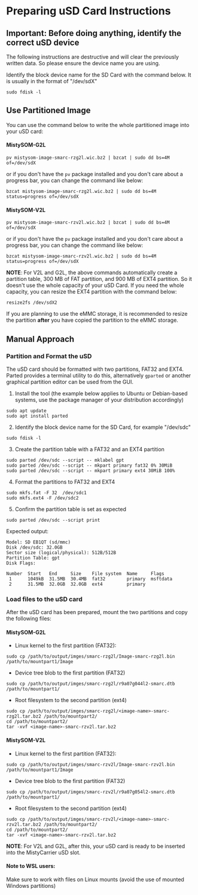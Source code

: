 # Preparing uSD Card Instructions

## Important: Before doing anything, identify the correct uSD device

The following instructions are destructive and will clear the previously written data. So please ensure the device name you are using.

Identify the block device name for the SD Card with the command below. It is usually in the format of "/dev/sdX"
```
sudo fdisk -l
```

## Use Partitioned Image

You can use the command below to write the whole partitioned image into your uSD card:
#### MistySOM-G2L

```
pv mistysom-image-smarc-rzg2l.wic.bz2 | bzcat | sudo dd bs=4M of=/dev/sdX
```
or if you don't have the `pv` package installed and you don't care about a progress bar, you can change the command like below:
```
bzcat mistysom-image-smarc-rzg2l.wic.bz2 | sudo dd bs=4M status=progress of=/dev/sdX
```
#### MistySOM-V2L

```
pv mistysom-image-smarc-rzv2l.wic.bz2 | bzcat | sudo dd bs=4M of=/dev/sdX
```
or if you don't have the `pv` package installed and you don't care about a progress bar, you can change the command like below:
```
bzcat mistysom-image-smarc-rzv2l.wic.bz2 | sudo dd bs=4M status=progress of=/dev/sdX
```

**NOTE**: For V2L and G2L, the above commands automatically create a partition table, 300 MB of FAT partition, and 900 MB of EXT4 partition. So it doesn't use the whole capacity of your uSD Card. If you need the whole capacity, you can resize the EXT4 partition with the command below:
```
resize2fs /dev/sdX2
```

If you are planning to use the eMMC storage, it is recommended to resize the partition **after** you have copied the partition to the eMMC storage.

## Manual Approach

### Partition and Format the uSD
The uSD card should be formatted with two partitions, FAT32 and EXT4. Parted provides a terminal utility to do this, alternatively `gparted` or another graphical partition editor can be used from the GUI.

1. Install the tool (the example below applies to Ubuntu or Debian-based systems, use the package manager of your distribution accordingly)
```
sudo apt update
sudo apt install parted
```
2. Identify the block device name for the SD Card, for example "/dev/sdc"
```
sudo fdisk -l
```
3. Create the partition table with a FAT32 and an EXT4 partition
```
sudo parted /dev/sdc --script -- mklabel gpt
sudo parted /dev/sdc --script -- mkpart primary fat32 0% 30MiB
sudo parted /dev/sdc --script -- mkpart primary ext4 30MiB 100%
```
4. Format the partitions to FAT32 and EXT4
```
sudo mkfs.fat -F 32  /dev/sdc1
sudo mkfs.ext4 -F /dev/sdc2
```
5. Confirm the partition table is set as expected
```
sudo parted /dev/sdc --script print
```
Expected output:
```
Model: SD EB1QT (sd/mmc)
Disk /dev/sdc: 32.0GB
Sector size (logical/physical): 512B/512B
Partition Table: gpt
Disk Flags: 

Number  Start   End     Size    File system  Name     Flags
 1      1049kB  31.5MB  30.4MB  fat32        primary  msftdata
 2      31.5MB  32.0GB  32.0GB  ext4         primary
```

### Load files to the uSD card

After the uSD card has been prepared, mount the two partitions and copy the following files:
#### MistySOM-G2L
* Linux kernel to the first partition (FAT32):
```
sudo cp /path/to/output/imges/smarc-rzg2l/Image-smarc-rzg2l.bin /path/to/mountpart1/Image
```
* Device tree blob to the first partition (FAT32)
```
sudo cp /path/to/output/imges/smarc-rzg2l/r9a07g044l2-smarc.dtb /path/to/mountpart1/
```
* Root filesystem to the second partition (ext4)
```
sudo cp /path/to/output/imges/smarc-rzg2l/<image-name>-smarc-rzg2l.tar.bz2 /path/to/mountpart2/
cd /path/to/mountpart2/
tar -xvf <image-name>-smarc-rzv2l.tar.bz2
```
#### MistySOM-V2L
* Linux kernel to the first partition (FAT32):
```
sudo cp /path/to/output/imges/smarc-rzv2l/Image-smarc-rzv2l.bin /path/to/mountpart1/Image
```
* Device tree blob to the first partition (FAT32)
```
sudo cp /path/to/output/imges/smarc-rzv2l/r9a07g054l2-smarc.dtb /path/to/mountpart1/
```
* Root filesystem to the second partition (ext4)
```
sudo cp /path/to/output/imges/smarc-rzv2l/<image-name>-smarc-rzv2l.tar.bz2 /path/to/mountpart2/
cd /path/to/mountpart2/
tar -xvf <image-name>-smarc-rzv2l.tar.bz2
```
**NOTE**: For V2L and G2L, after this, your uSD card is ready to be inserted into the MistyCarrier uSD slot.

#### Note to WSL users:

Make sure to work with files on Linux mounts (avoid the use of mounted Windows partitions)
